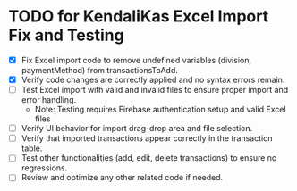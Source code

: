 # TODO for KendaliKas Excel Import Fix and Testing

- [x] Fix Excel import code to remove undefined variables (division, paymentMethod) from transactionsToAdd.
- [x] Verify code changes are correctly applied and no syntax errors remain.
- [ ] Test Excel import with valid and invalid files to ensure proper import and error handling.
  - Note: Testing requires Firebase authentication setup and valid Excel files
- [ ] Verify UI behavior for import drag-drop area and file selection.
- [ ] Verify that imported transactions appear correctly in the transaction table.
- [ ] Test other functionalities (add, edit, delete transactions) to ensure no regressions.
- [ ] Review and optimize any other related code if needed.
